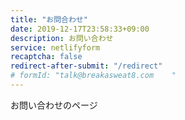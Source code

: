 ```yaml
---
title: "お問合わせ"
date: 2019-12-17T23:58:33+09:00
description: お問い合わせ
service: netlifyform
recaptcha: false
redirect-after-submit: "/redirect"
# formId: "talk@breakasweat8.com	"
---
```


お問い合わせのページ
